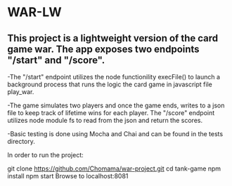 # WAR-LW

## This project is a lightweight version of the card game war. The app exposes two endpoints "/start" and "/score".

-The "/start" endpoint utilizes the node functionility execFile() to launch a background process that runs the logic the card game in javascript file play_war.

-The game simulates two players and once the game ends, writes to a json file to keep track of lifetime wins for each player. The "/score" endpoint utilizes node module fs to read from the json and return the scores.

-Basic testing is done using Mocha and Chai and can be found in the tests directory.

In order to run the project:

git clone https://github.com/Chomama/war-project.git
cd tank-game
npm install
npm start
Browse to localhost:8081
